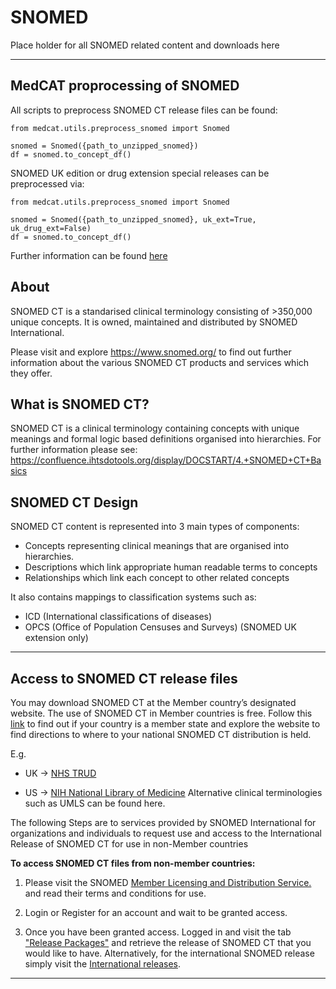 # SNOMED

Place holder for all SNOMED related content and downloads here

--------

## MedCAT proprocessing of SNOMED

All scripts to preprocess SNOMED CT release files can be found:

    from medcat.utils.preprocess_snomed import Snomed
    
    snomed = Snomed({path_to_unzipped_snomed})
    df = snomed.to_concept_df()

SNOMED UK edition or drug extension special releases can be preprocessed via:
    
    from medcat.utils.preprocess_snomed import Snomed
    
    snomed = Snomed({path_to_unzipped_snomed}, uk_ext=True, uk_drug_ext=False)
    df = snomed.to_concept_df()

Further information can be found [here](https://github.com/CogStack/MedCAT/blob/master/medcat/utils/preprocess_snomed.py)

## About
SNOMED CT is a standarised clinical terminology consisting of >350,000 unique concepts. It is owned, maintained and distributed by SNOMED International.

Please visit and explore https://www.snomed.org/ to find out further information about the various SNOMED CT products and services which they offer.


## What is SNOMED CT?

SNOMED CT is a clinical terminology containing concepts with unique meanings and formal logic based definitions organised into hierarchies. For further information please see: https://confluence.ihtsdotools.org/display/DOCSTART/4.+SNOMED+CT+Basics

## SNOMED CT Design
SNOMED CT content is represented into 3 main types of components:

- Concepts representing clinical meanings that are organised into hierarchies.
- Descriptions which link appropriate human readable terms to concepts
- Relationships which link each concept to other related concepts

It also contains mappings to classification systems such as:
- ICD (International classifications of diseases)
- OPCS (Office of Population Censuses and Surveys) (SNOMED UK extension only)

---------

<a name="access_to_snomed_ct"></a>
## Access to SNOMED CT release files

You may download SNOMED CT at the Member country’s designated website. The use of SNOMED CT in Member countries is free. Follow this [link](https://www.snomed.org/our-stakeholders/members) to find out if your country is a member state and explore the website to find directions to where to your national SNOMED CT distribution is held.

E.g. 
* UK -> [NHS TRUD](https://isd.digital.nhs.uk/trud3/user/guest/group/0/home)

* US -> [NIH National Library of Medicine](https://www.nlm.nih.gov/healthit/snomedct/international.html) Alternative clinical terminologies such as UMLS can be found here.


The following Steps are to services provided by SNOMED International for organizations and individuals to request use and access to the International Release of SNOMED CT for use in non-Member countries

__To access SNOMED CT files from non-member countries:__

1.   Please visit the SNOMED [Member Licensing and Distribution Service.](https://mlds.ihtsdotools.org/#/landing) and read their terms and conditions for use.

2.   Login or Register for an account and wait to be granted access.

3.   Once you have been granted access. Logged in and visit the tab ["Release Packages"](https://mlds.ihtsdotools.org/#/viewReleases) and retrieve the release of SNOMED CT that you would like to have. Alternatively, for the international SNOMED release simply visit the [International releases](https://mlds.ihtsdotools.org/#/viewReleases/viewRelease/167).

----------